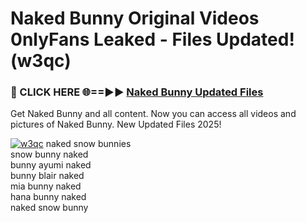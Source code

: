 # Naked Bunny Original Videos 0nlyFans Leaked - Files Updated! (w3qc)

<h3>🔴 CLICK HERE 🌐==►► <a href="https://tinyurl.com/up5wt9bj" rel="nofollow">Naked Bunny Updated Files</a></h3>

Get Naked Bunny and all content. Now you can access all videos and pictures of Naked Bunny. New Updated Files 2025!

[![w3qc](https://i.imgur.com/ABiUzMV.gif)](https://tinyurl.com/up5wt9bj)
naked snow bunnies<br>
snow bunny naked<br>
bunny ayumi naked<br>
bunny blair naked<br>
mia bunny naked<br>
hana bunny naked<br>
naked snow bunny